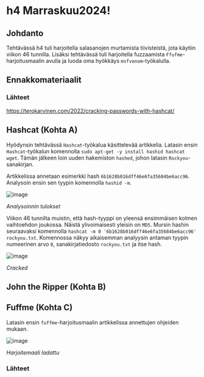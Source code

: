# h4 Marraskuu2024!

## Johdanto

Tehtävässä h4 tuli harjoitella salasanojen murtamista tiivisteistä, jota käytiin viikon 46 tunnilla. Lisäksi tehtävässä tuli harjoitella fuzzaamista `Ffufme`-harjoitusmaalin avulla ja luoda oma hyökkäys `msfvenom`-työkalulla.

## Ennakkomateriaalit

### Lähteet
https://terokarvinen.com/2022/cracking-passwords-with-hashcat/

## Hashcat (Kohta A)

Hyödynsin tehtävässä `Hashcat`-työkalua käsittelevää artikkelia. Latasin ensin `Hashcat`-työkalun komennolla `sudo apt-get -y install hashid hashcat wget`. Tämän jälkeen loin uuden hakemiston `hashed`, johon latasin `Rockyou`-sanakirjan.

Artikkelissa annetaan esimerkki hash `6b1628b016dff46e6fa35684be6acc96`. Analysoin ensin sen tyypin komennolla `hashid -m`.

![image](https://github.com/user-attachments/assets/880634ab-fca2-4a83-8d25-ebed62fb9a3e)

_Analysoinnin tulokset_

Viikon 46 tunnilta muistin, että hash-tyyppi on yleensä ensimmäisen kolmen vaihtoehdon joukossa. Näistä ylivoimaisesti yleisin on `MD5`. Mursin hashin seuraavaksi komennolla `hashcat -m 0 '6b1628b016dff46e6fa35684be6acc96' rockyou.txt`. Komennossa näkyy aikaisemman analyysin antaman tyypin numeerinen arvo `0`, sanakirjatiedosto `rockyou.txt` ja itse hash.

![image](https://github.com/user-attachments/assets/659f0ad4-2227-4b95-99b2-3afa9d759e8b)

_Cracked_

## John the Ripper (Kohta B)



## Fuffme (Kohta C)

Latasin ensin `fuffme`-harjoitusmaalin artikkelissa annettujen ohjeiden mukaan.

![image](https://github.com/user-attachments/assets/5579aff3-f918-4c53-8689-9a7b0edbdb67)

_Harjoitemaali ladattu_


### Lähteet
